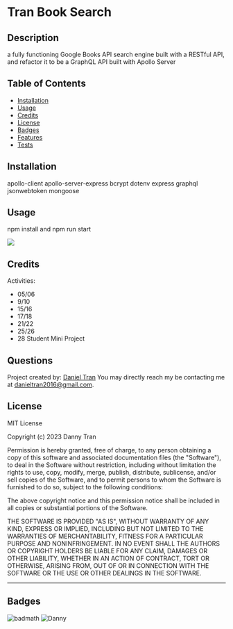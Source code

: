 

#  **Tran Book Search**

## Description
    
a fully functioning Google Books API search engine built with a RESTful API, and refactor it to be a GraphQL API built with Apollo Server
    
## Table of Contents 
    
- [Installation](#install)
- [Usage](#usage)
- [Credits](#credits)
- [License](#license)
- [Badges](#badges)
- [Features](#features)
- [Tests](#tests)
    
## Installation
apollo-client
apollo-server-express
bcrypt
dotenv
express
graphql
jsonwebtoken
mongoose


## Usage
npm install and npm run start
    

    
    
![](./assets/images/.png)
       
    
## Credits
Activities: 
- 05/06
- 9/10
- 15/16
- 17/18
- 21/22
- 25/26
- 28 Student Mini Project 



## Questions

Project created by: [Daniel Tran](https://github.com/danieltran2016)
You may directly reach my be contacting me at danieltran2016@gmail.com.

    
## License

MIT License
   
Copyright (c) 2023 Danny Tran
    
Permission is hereby granted, free of charge, to any person obtaining a copy
of this software and associated documentation files (the "Software"), to deal
in the Software without restriction, including without limitation the rights
to use, copy, modify, merge, publish, distribute, sublicense, and/or sell
copies of the Software, and to permit persons to whom the Software is
furnished to do so, subject to the following conditions:
    
The above copyright notice and this permission notice shall be included in all
copies or substantial portions of the Software.
    
THE SOFTWARE IS PROVIDED "AS IS", WITHOUT WARRANTY OF ANY KIND, EXPRESS OR
IMPLIED, INCLUDING BUT NOT LIMITED TO THE WARRANTIES OF MERCHANTABILITY,
FITNESS FOR A PARTICULAR PURPOSE AND NONINFRINGEMENT. IN NO EVENT SHALL THE
AUTHORS OR COPYRIGHT HOLDERS BE LIABLE FOR ANY CLAIM, DAMAGES OR OTHER
LIABILITY, WHETHER IN AN ACTION OF CONTRACT, TORT OR OTHERWISE, ARISING FROM,
OUT OF OR IN CONNECTION WITH THE SOFTWARE OR THE USE OR OTHER DEALINGS IN THE
SOFTWARE.
    
---
    
## Badges
 
![badmath](https://img.shields.io/github/languages/top/lernantino/badmath)
![Danny](https://img.shields.io/badge/Danny-myREADME-brightgreen)
    
